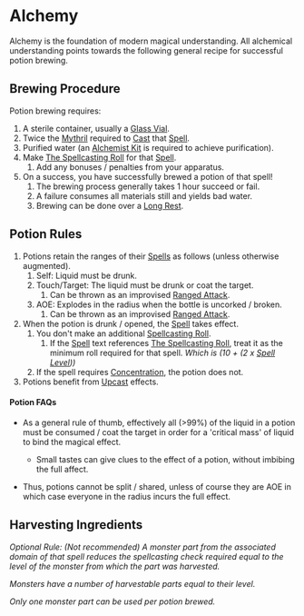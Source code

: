 # Alchemy

Alchemy is the foundation of modern magical understanding. All alchemical understanding points towards the following general recipe for successful potion brewing.
## Brewing Procedure
Potion brewing requires:
1. A sterile container, usually a [Glass Vial](../../Items/Equipment/Individual%20Item%20Cards/Gear/10%20Coins/Glass%20Vial.md).
2. Twice the [Mythril](../Mythril.md) required to [Cast](../Spellcasting.md) that [Spell](../Spells.md).
3. Purified water (an [Alchemist Kit](../../Items/Equipment/Individual%20Item%20Cards/Gear/50%20Coins/Alchemist%20Kit.md) is required to achieve purification).
4. Make [The Spellcasting Roll](../Spellcasting.md#The%20Spellcasting%20Roll) for that [Spell](../Spells.md).
	1. Add any bonuses / penalties from your apparatus.
5. On a success, you have successfully brewed a potion of that spell!
	1. The brewing process generally takes 1 hour succeed or fail. 
	2. A failure consumes all materials still and yields bad water.
	3. Brewing can be done over a [Long Rest](../../Game%20Procedures/Resting.md#Long%20Rest).
## Potion Rules
1. Potions retain the ranges of their [Spells](../Spells.md) as follows (unless otherwise augmented). 
	1. Self: Liquid must be drunk.
	2. Touch/Target: The liquid must be drunk or coat the target.
		1. Can be thrown as an improvised [Ranged Attack](../../Game%20Procedures/Ranged%20Attack.md).
	3. AOE: Explodes in the radius when the bottle is uncorked / broken.
		1. Can be thrown as an improvised [Ranged Attack](../../Game%20Procedures/Ranged%20Attack.md).
2. When the potion is drunk / opened, the [Spell](../Spells.md) takes effect.
	1. You don't make an additional [Spellcasting Roll](../Spellcasting.md#The%20Spellcasting%20Roll).
		1. If the [Spell](../Spells.md) text references [The Spellcasting Roll](../Spellcasting.md#The%20Spellcasting%20Roll), treat it as the minimum roll required for that spell. *Which is (10 + (2 x [Spell Level](../Spell%20Level.md)))*
	2. If the spell requires [Concentration](../Concentration.md), the potion does not.
3. Potions benefit from [Upcast](../Spellcasting.md#Upcast) effects.

#### Potion FAQs
- As a general rule of thumb, effectively all (>99%) of the liquid in a potion must be consumed / coat the target in order for a 'critical mass' of liquid to bind the magical effect. 
	- Small tastes can give clues to the effect of a potion, without imbibing the full affect. 

- Thus, potions cannot be split / shared, unless of course they are AOE in which case everyone in the radius incurs the full effect. 

## Harvesting Ingredients
*Optional Rule: (Not recommended)*
*A monster part from the associated domain of that spell reduces the spellcasting check required equal to the level of the monster from which the part was harvested.* 

*Monsters have a number of harvestable parts equal to their level.*

*Only one monster part can be used per potion brewed.*